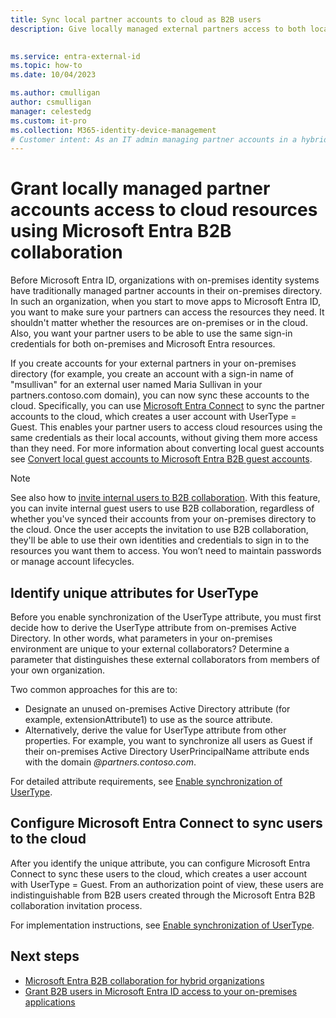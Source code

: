 ```yaml
---
title: Sync local partner accounts to cloud as B2B users
description: Give locally managed external partners access to both local and cloud resources using the same credentials with Microsoft Entra B2B collaboration.

 
ms.service: entra-external-id
ms.topic: how-to
ms.date: 10/04/2023

ms.author: cmulligan
author: csmulligan
manager: celestedg
ms.custom: it-pro
ms.collection: M365-identity-device-management
# Customer intent: As an IT admin managing partner accounts in a hybrid organization, I want to sync partner accounts from our on-premises directory to the cloud using Microsoft Entra Connect, so that our partners can access the resources they need with the same sign-in credentials for both on-premises and cloud resources.
---
```


# Grant locally managed partner accounts access to cloud resources using Microsoft Entra B2B collaboration

Before Microsoft Entra ID, organizations with on-premises identity systems have traditionally managed partner accounts in their on-premises directory. In such an organization, when you start to move apps to Microsoft Entra ID, you want to make sure your partners can access the resources they need. It shouldn't matter whether the resources are on-premises or in the cloud. Also, you want your partner users to be able to use the same sign-in credentials for both on-premises and Microsoft Entra resources. 

If you create accounts for your external partners in your on-premises directory (for example, you create an account with a sign-in name of "msullivan" for an external user named Maria Sullivan in your partners.contoso.com domain), you can now sync these accounts to the cloud. Specifically, you can use [Microsoft Entra Connect](~/identity/hybrid/connect/whatis-azure-ad-connect.md) to sync the partner accounts to the cloud, which creates a user account with UserType = Guest. This enables your partner users to access cloud resources using the same credentials as their local accounts, without giving them more access than they need. For more information about converting local guest accounts see [Convert local guest accounts to Microsoft Entra B2B guest accounts](~/architecture/10-secure-local-guest.md). 

> [!NOTE]
> See also how to [invite internal users to B2B collaboration](invite-internal-users.md). With this feature, you can invite internal guest users to use B2B collaboration, regardless of whether you've synced their accounts from your on-premises directory to the cloud. Once the user accepts the invitation to use B2B collaboration, they'll be able to use their own identities and credentials to sign in to the resources you want them to access. You won’t need to maintain passwords or manage account lifecycles. 

## Identify unique attributes for UserType

Before you enable synchronization of the UserType attribute, you must first decide how to derive the UserType attribute from on-premises Active Directory. In other words, what parameters in your on-premises environment are unique to your external collaborators? Determine a parameter that distinguishes these external collaborators from members of your own organization.

Two common approaches for this are to:

- Designate an unused on-premises Active Directory attribute (for example, extensionAttribute1) to use as the source attribute. 
- Alternatively, derive the value for UserType attribute from other properties. For example, you want to synchronize all users as Guest if their on-premises Active Directory UserPrincipalName attribute ends with the domain *\@partners.contoso.com*.
 
For detailed attribute requirements, see [Enable synchronization of UserType](~/identity/hybrid/connect/how-to-connect-sync-change-the-configuration.md#enable-synchronization-of-usertype). 

<a name='configure-azure-ad-connect-to-sync-users-to-the-cloud'></a>

## Configure Microsoft Entra Connect to sync users to the cloud

After you identify the unique attribute, you can configure Microsoft Entra Connect to sync these users to the cloud, which creates a user account with UserType = Guest. From an authorization point of view, these users are indistinguishable from B2B users created through the Microsoft Entra B2B collaboration invitation process.

For implementation instructions, see [Enable synchronization of UserType](~/identity/hybrid/connect/how-to-connect-sync-change-the-configuration.md#enable-synchronization-of-usertype).

## Next steps

- [Microsoft Entra B2B collaboration for hybrid organizations](hybrid-organizations.md)
- [Grant B2B users in Microsoft Entra ID access to your on-premises applications](hybrid-cloud-to-on-premises.md)
